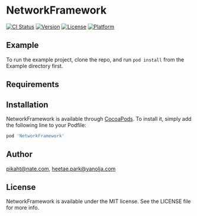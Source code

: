 # NetworkFramework

[![CI Status](https://img.shields.io/travis/pikaht@nate.com/NetworkFramework.svg?style=flat)](https://travis-ci.org/pikaht@nate.com/NetworkFramework)
[![Version](https://img.shields.io/cocoapods/v/NetworkFramework.svg?style=flat)](https://cocoapods.org/pods/NetworkFramework)
[![License](https://img.shields.io/cocoapods/l/NetworkFramework.svg?style=flat)](https://cocoapods.org/pods/NetworkFramework)
[![Platform](https://img.shields.io/cocoapods/p/NetworkFramework.svg?style=flat)](https://cocoapods.org/pods/NetworkFramework)

## Example

To run the example project, clone the repo, and run `pod install` from the Example directory first.

## Requirements

## Installation

NetworkFramework is available through [CocoaPods](https://cocoapods.org). To install
it, simply add the following line to your Podfile:

```ruby
pod 'NetworkFramework'
```

## Author

pikaht@nate.com, heetae.park@yanolja.com

## License

NetworkFramework is available under the MIT license. See the LICENSE file for more info.
